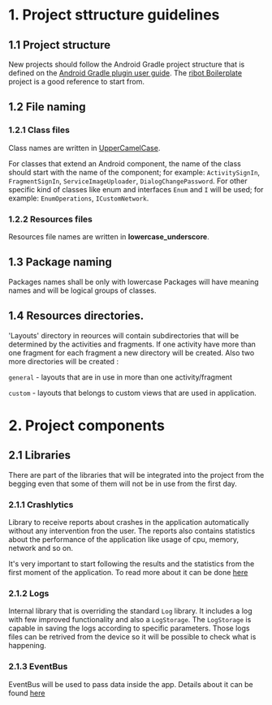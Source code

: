 # 1. Project sttructure guidelines

## 1.1 Project structure

New projects should follow the Android Gradle project structure that is defined on the [Android Gradle plugin user guide](http://tools.android.com/tech-docs/new-build-system/user-guide#TOC-Project-Structure). The [ribot Boilerplate](https://github.com/ribot/android-boilerplate) project is a good reference to start from.

## 1.2 File naming

### 1.2.1 Class files
Class names are written in [UpperCamelCase](http://en.wikipedia.org/wiki/CamelCase).

For classes that extend an Android component, the name of the class should start with the name of the component; for example: `ActivitySignIn`, `FragmentSignIn`, `ServiceImageUploader`, `DialogChangePassword`.
For other specific kind of classes like enum and interfaces `Enum` and `I` will be used; for example:
`EnumOperations`, `ICustomNetwork`.


### 1.2.2 Resources files

Resources file names are written in __lowercase_underscore__.

## 1.3 Package naming
Packages names shall be only with lowercase
Packages will have meaning names and will be logical groups of classes.

## 1.4 Resources directories.
'Layouts' directory in reources will contain subdirectories that will be determined by the activities and fragments. If one activity have more than one fragment for each fragment a new directory will be created.
Also two more directories will be created :

`general` - layouts that are in use in more than one activity/fragment

`custom` - layouts that belongs to custom views that are used in application.

# 2. Project components

## 2.1 Libraries
There are part of the libraries that will be integrated into the project from the begging even that some of them will not be in use from the first day.

### 2.1.1 Crashlytics
Library to receive reports about crashes in the application automatically without any intervention fron the user.
The reports also contains statistics about the performance of the application like usage of cpu, memory, network and so on.

It's very important to start following the results and the statistics from the first moment of the application.
To read more about it can be done [here](https://crashlytics.com/)

### 2.1.2 Logs
Internal library that is overriding the standard `Log` library. It includes a log with few improved functionality and also a `LogStorage`. The `LogStorage` is capable in saving the logs according to specific parameters. Those logs files can be retrived from the device so it will be possible to check what is happening.

### 2.1.3 EventBus
EventBus will be used to pass data inside the app.
Details about it can be found [here](https://github.com/greenrobot/EventBus)


